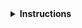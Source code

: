 <details>
<summary><strong>Instructions</strong></summary>

Thanks for contributing!

If this issue is about a specific workshop deployment that uses this lesson, please provide the details of the workshop.

If the issue is urgent email rsginfo@soton.ac.uk

You may delete these instructions from your comment.

\- Southampton Research Software Group
</details>


